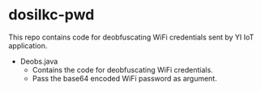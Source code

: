 # dosilkc-pwd
This repo contains code for deobfuscating WiFi credentials sent by YI IoT application.
* Deobs.java
  * Contains the code for deobfuscating WiFi credentials.
  * Pass the base64 encoded WiFi password as argument.
